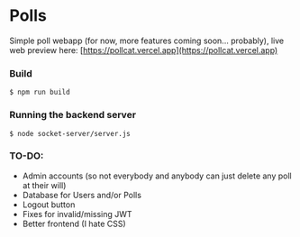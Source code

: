 # Polls

Simple poll webapp (for now, more features coming soon... probably), live web preview here: [https://pollcat.vercel.app](https://pollcat.vercel.app)

### Build
```shell
$ npm run build
```

### Running the backend server
```shell
$ node socket-server/server.js
```

### TO-DO:

* Admin accounts (so not everybody and anybody can just delete any poll at their will)
* Database for Users and/or Polls
* Logout button
* Fixes for invalid/missing JWT
* Better frontend (I hate CSS)
